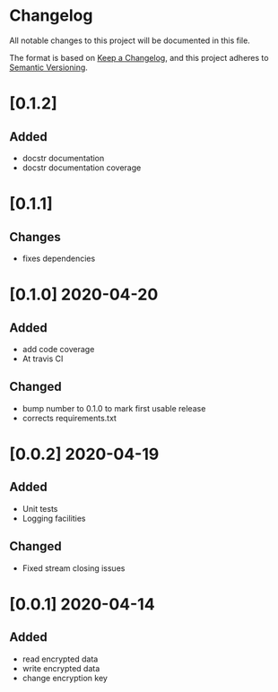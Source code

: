# Changelog
All notable changes to this project will be documented in this file.

The format is based on [Keep a Changelog](https://keepachangelog.com/en/1.0.0/),
and this project adheres to [Semantic Versioning](https://semver.org/spec/v2.0.0.html).

# [0.1.2]
## Added
* docstr documentation
* docstr documentation coverage

# [0.1.1]
## Changes
* fixes dependencies

# [0.1.0] 2020-04-20
## Added
* add code coverage
* At travis CI

## Changed
* bump number to 0.1.0 to mark first usable release
* corrects requirements.txt

# [0.0.2] 2020-04-19
## Added
* Unit tests
* Logging facilities

## Changed
* Fixed stream closing issues

# [0.0.1] 2020-04-14
## Added
* read encrypted data
* write encrypted data
* change encryption key  
